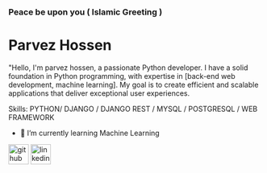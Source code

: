 ### Peace be upon you ( Islamic Greeting )
# Parvez Hossen
"Hello, I'm parvez hossen, a passionate Python developer. I have a solid foundation in Python programming, with expertise in [back-end web development, machine learning]. My goal is to create efficient and scalable applications that deliver exceptional user experiences.

Skills: PYTHON/ DJANGO / DJANGO REST / MYSQL / POSTGRESQL / WEB FRAMEWORK


- 🌱 I’m currently learning Machine Learning 


[<img src='https://cdn.jsdelivr.net/npm/simple-icons@3.0.1/icons/github.svg' alt='github' height='40'>](https://github.com/https://github.com/Parvez49)  [<img src='https://cdn.jsdelivr.net/npm/simple-icons@3.0.1/icons/linkedin.svg' alt='linkedin' height='40'>](https://www.linkedin.com/in/https://www.linkedin.com/in/parvez-hossen-6b7133157//)  





<!--
Profile creator: https://arturssmirnovs.github.io/github-profile-readme-generator/
-->
